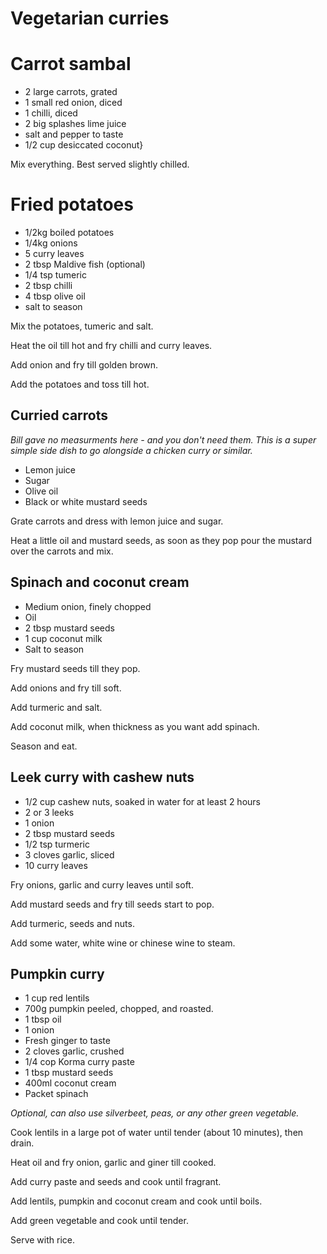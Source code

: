 # Vegetarian curries

# Carrot sambal

* 2 large carrots, grated
* 1 small red onion, diced
* 1 chilli, diced
* 2 big splashes lime juice
* salt and pepper to taste
* 1/2 cup desiccated coconut}

Mix everything. Best served slightly chilled.

# Fried potatoes

* 1/2kg boiled potatoes
* 1/4kg onions
* 5 curry leaves
* 2 tbsp Maldive fish (optional)
* 1/4 tsp tumeric
* 2 tbsp chilli
* 4 tbsp olive oil
* salt to season

Mix the potatoes, tumeric and salt.

Heat the oil till hot and fry chilli and curry leaves.

Add onion and fry till golden brown.

Add the potatoes and toss till hot.

## Curried carrots

*Bill gave no measurments here - and you don't need them. This is a super simple side dish to go alongside a chicken curry or similar.*

* Lemon juice
* Sugar
* Olive oil
* Black or white mustard seeds

Grate carrots and dress with lemon juice and sugar.

Heat a little oil and mustard seeds, as soon as they pop pour the mustard over the carrots and mix.

## Spinach and coconut cream

* Medium onion, finely chopped
* Oil
* 2 tbsp mustard seeds
* 1 cup coconut milk
* Salt to season

Fry mustard seeds till they pop.

Add onions and fry till soft.

Add turmeric and salt.

Add coconut milk, when thickness as you want add spinach.

Season and eat.

## Leek curry with cashew nuts

* 1/2 cup cashew nuts, soaked in water for at least 2 hours
* 2 or 3 leeks
* 1 onion
* 2 tbsp mustard seeds
* 1/2 tsp turmeric
* 3 cloves garlic, sliced
* 10 curry leaves

Fry onions, garlic and curry leaves until soft.

Add mustard seeds and fry till seeds start to pop.

Add turmeric, seeds and nuts.

Add some water, white wine or chinese wine to steam.

## Pumpkin curry

* 1 cup red lentils
* 700g pumpkin peeled, chopped, and roasted.
* 1 tbsp oil
* 1 onion
* Fresh ginger to taste
* 2 cloves garlic, crushed
* 1/4 cop Korma curry paste
* 1 tbsp mustard seeds
* 400ml coconut cream
* Packet spinach

*Optional, can also use silverbeet, peas, or any other green vegetable.*

Cook lentils in a large pot of water until tender (about 10 minutes), then drain.

Heat oil and fry onion, garlic and giner till cooked.

Add curry paste and seeds and cook until fragrant.

Add lentils, pumpkin and coconut cream and cook until boils.

Add green vegetable and cook until tender.

Serve with rice.

